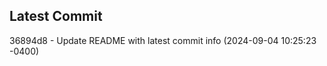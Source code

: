 
## Latest Commit
36894d8 - Update README with latest commit info (2024-09-04 10:25:23 -0400) <Yunxi-Zhou>
